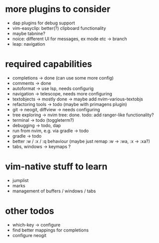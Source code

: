 # more plugins to consider

- dap plugins for debug support
- vim-easyclip: better(?) clipboard functionality
- maybe tabnine?
- noice: different UI for messages, ex mode etc -> branch
- leap: navigation


# required capabilities
- completions -> done (can use some more config)
- comments -> done
- autoformat -> use lsp, needs configurig
- navigation -> telescope, needs more configuring
- textobjects -> mostly done -> maybe add nvim-various-textobjs
- refactoring tools -> todo (maybe with primagens plugin)
- git -> neogit, diffview -> needs configuring
- tree exploring -> nvim tree: done. todo: add ranger-like functionality?
- terminal -> todo (toggleterm?)
- debugging -> todo, dap
- run from nvim, e.g. via gradle -> todo
- gradle -> todo
- better :w / :x / :q behaviour (maybe just remap :w -> :wa, :x -> :xa?)
- tabs, windows -> keymaps ?

# vim-native stuff to learn
- jumplist
- marks
- management of buffers / windows / tabs


# other todos
- which-key -> configure
- find better mappings for completions
- configure neogit

